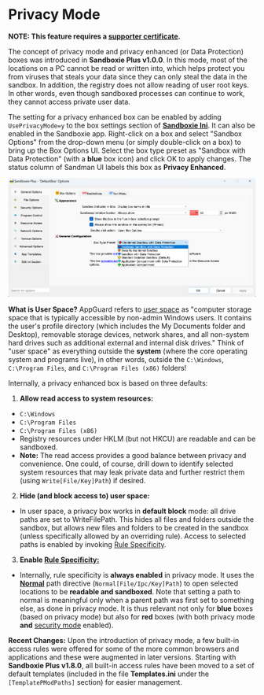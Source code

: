 # Privacy Mode

**NOTE: This feature requires a [supporter certificate](https://sandboxie-plus.com/supporter-certificate/).**

The concept of privacy mode and privacy enhanced (or Data Protection) boxes was introduced in **Sandboxie Plus v1.0.0**.
In this mode, most of the locations on a PC cannot be read or written into, which helps protect you from viruses that steals your data since they can only steal the data in the sandbox.
In addition, the registry does not allow reading of user root keys. In other words, even though sandboxed processes can continue to work, they cannot access private user data.

The setting for a privacy enhanced box can be enabled by adding `UsePrivacyMode=y` to the box settings section of **[Sandboxie Ini](../Content/SandboxieIni.md)**. It can also be enabled in the Sandboxie app. Right-click on a box and select "Sandbox Options" from the drop-down menu (or simply double-click on a box) to bring up the Box Options UI. Select the box type preset as "Sandbox with Data Protection" (with a **blue** box icon) and click OK to apply changes. The status column of Sandman UI labels this box as **Privacy Enhanced**.

![](../Media/Box_PrivacyMode.png)

**What is User Space?** AppGuard refers to [user space](https://malwaretips.com/threads/run-by-smartscreen-utility.65145/post-561364) as "computer storage space that is typically accessible by non-admin Windows users. It contains the user's profile directory (which includes the My Documents folder and Desktop), removable storage devices, network shares, and all non-system hard drives such as additional external and internal disk drives." Think of "user space" as everything outside the **system** (where the core operating system and programs live), in other words, outside the `C:\Windows`, `C:\Program Files`, and `C:\Program Files (x86)` folders!

Internally, a privacy enhanced box is based on three defaults:
1. **Allow read access to system resources:**
- `C:\Windows`
- `C:\Program Files`
- `C:\Program Files (x86)`
- Registry resources under HKLM (but not HKCU) are readable and can be sandboxed.
- **Note:** The read access provides a good balance between privacy and convenience. One could, of course, drill down to identify selected system resources that may leak private data and further restrict them (using `Write[File/Key]Path`) if desired.

2. **Hide (and block access to) user space:**
- In user space, a privacy box works in **default block** mode: all drive paths are set to WriteFilePath. This hides all files and folders outside the sandbox, but allows new files and folders to be created in the sandbox (unless specifically allowed by an overriding rule). Access to selected paths is enabled by invoking [Rule Specificity](../PlusContent/RuleSpecificity.md).

3. **Enable [Rule Specificity:](../PlusContent/RuleSpecificity.md)**
- Internally, rule specificity is **always enabled** in privacy mode. It uses the **[Normal](../Content/NormalFilePath.md)** path directive (`Normal[File/Ipc/Key]Path`) to open selected locations to be **readable and sandboxed**. Note that setting a path to normal is meaningful only when a parent path was first set to something else, as done in privacy mode. It is thus relevant not only for **blue**  boxes (based on privacy mode) but also for **red** boxes (with both privacy mode **and** [security mode](../PlusContent/security-mode.md) enabled).

**Recent Changes:** Upon the introduction of privacy mode, a few built-in access rules were offered for some of the more common browsers and applications and these were augmented in later versions. Starting with **Sandboxie Plus v1.8.0**, all built-in access rules have been moved to a set of default templates (included in the file **Templates.ini** under the `[TemplatePModPaths]` section) for easier management.

